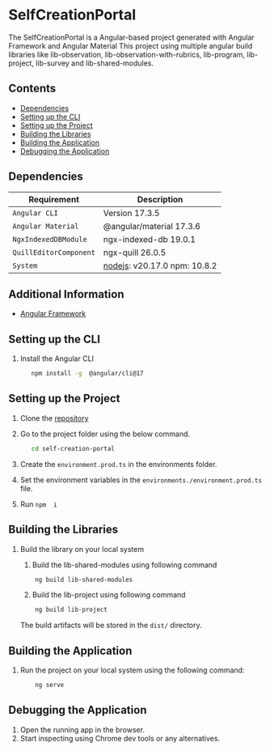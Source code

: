 # SelfCreationPortal

The SelfCreationPortal is a Angular-based project generated with Angular Framework and Angular Material
This project using multiple angular build libraries like  lib-observation, lib-observation-with-rubrics, lib-program, lib-project, lib-survey and lib-shared-modules.

## Contents
- [Dependencies](#dependencies)
- [Setting up the CLI](#setting-up-the-cli)
- [Setting up the Project](#setting-up-the-project)
- [Building the Libraries](#building-the-libraries)
- [Building the Application](#building-the-application)
- [Debugging the Application](#debugging-the-application)


## Dependencies

| Requirement | Description |
| --- | --- |
| `Angular CLI` | Version 17.3.5 |
| `Angular Material`|  @angular/material 17.3.6 |
| `NgxIndexedDBModule`| ngx-indexed-db 19.0.1|
| `QuillEditorComponent`| ngx-quill 26.0.5|
| `System`| [nodejs](https://nodejs.org/en): v20.17.0 npm: 10.8.2 |


## Additional Information

- [Angular Framework](https://angular.dev/)

## Setting up the CLI

1. Install the Angular CLI

   ```bash
      npm install -g  @angular/cli@17 
   ```

## Setting up the  Project

1. Clone the [repository](https://github.com/ELEVATE-Project/self-creation-portal.git)
2. Go to the project folder using the below command.
   
   ```bash
      cd self-creation-portal 
   ```

3. Create the `environment.prod.ts` in the environments folder.
4. Set the environment variables in the `environments./environment.prod.ts` file.
5. Run `npm  i`

## Building the Libraries

1. Build the library on your local system 

   1. Build the lib-shared-modules using following command  

   ```bash
       ng build lib-shared-modules  
   ```

   2. Build the lib-project using following command

   ```bash
       ng build lib-project   
   ```

   The build artifacts will be stored in the `dist/` directory. 

## Building the Application

1. Run the project on your local system using the following command: 

   ```bash
       ng serve   
   ```

## Debugging the Application

1. Open the running app in the browser.
2. Start inspecting using Chrome dev tools or any alternatives.
